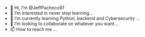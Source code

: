 - 👋 Hi, I’m @JeffPacheco97
- 👀 I’m interested in never stop learning...
- 🌱 I’m currently learning Python, backend and Cybersecurity ...
- 💞️ I’m looking to collaborate on whatever you want...
- 📫 How to reach me ...

<!---
JeffPacheco97/JeffPacheco97 is a ✨ special ✨ repository because its `README.md` (this file) appears on your GitHub profile.
You can click the Preview link to take a look at your changes.
--->
